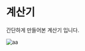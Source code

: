 # 계산기

간단하게 만들어본 계산기 입니다.

![aa](https://user-images.githubusercontent.com/78360207/177666196-9b1db146-b50c-485a-a858-4d390afa0022.gif)
